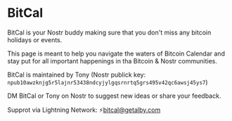 # BitCal
BitCal is your Nostr buddy making sure that you don't miss any bitcoin holidays or events.

This page is meant to help you navigate the waters of Bitcoin Calendar and stay put for all important happenings in tha Bitcoin & Nostr communities.

BitCal is maintained by Tony (Nostr publick key: `npub10awzknjg5r5lajnr53438ndcyjylgqsrnrtq5grs495v42qc6awsj45ys7`)

DM BitCal or Tony on Nostr to suggest new ideas or share your feedback.

Supprot via Lightning Network: ⚡️bitcal@getalby.com
